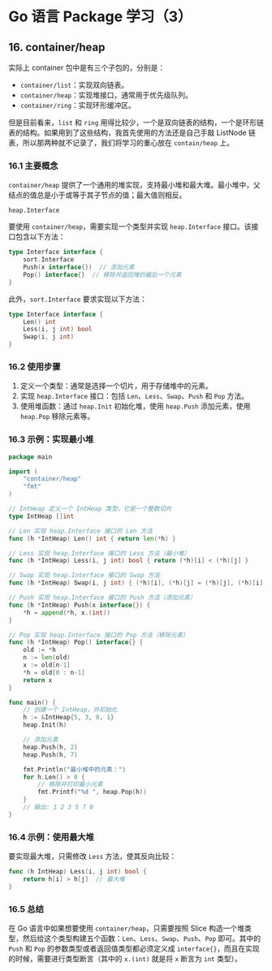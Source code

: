 # Go 语言 Package 学习（3）

## 16. container/heap

实际上 container 包中是有三个子包的，分别是：

- `container/list`：实现双向链表。
- `container/heap`：实现堆接口，通常用于优先级队列。
- `container/ring`：实现环形缓冲区。

但是目前看来，`list` 和 `ring` 用得比较少，一个是双向链表的结构，一个是环形链表的结构。如果用到了这些结构，我首先使用的方法还是自己手敲 ListNode 链表，所以那两种就不记录了，我们将学习的重心放在 `contain/heap` 上。

### 16.1 主要概念

`container/heap` 提供了一个通用的堆实现，支持最小堆和最大堆。最小堆中，父结点的值总是小于或等于其子节点的值；最大值则相反。

`heap.Interface`

要使用 `container/heap`，需要实现一个类型并实现 `heap.Interface` 接口。该接口包含以下方法：

```go
type Interface interface {
	sort.Interface
	Push(x interface{})  // 添加元素
	Pop() interface{}  // 移除并返回堆的最后一个元素
}
```

此外，`sort.Interface` 要求实现以下方法：

```go
type Interface interface {
	Len() int
	Less(i, j int) bool
	Swap(i, j int)
}
```

### 16.2 使用步骤

1. 定义一个类型：通常是选择一个切片，用于存储堆中的元素。
2. 实现 `heap.Interface` 接口：包括 `Len`、`Less`、`Swap`、`Push` 和 `Pop` 方法。
3. 使用堆函数：通过 `heap.Init` 初始化堆，使用 `heap.Push` 添加元素，使用 `heap.Pop` 移除元素等。

### 16.3 示例：实现最小堆

```go
package main

import (
	"container/heap"
	"fmt"
)

// IntHeap 定义一个 IntHeap 类型，它是一个整数切片
type IntHeap []int

// Len 实现 heap.Interface 接口的 Len 方法
func (h *IntHeap) Len() int { return len(*h) }

// Less 实现 heap.Interface 接口的 Less 方法（最小堆）
func (h *IntHeap) Less(i, j int) bool { return (*h)[i] < (*h)[j] }

// Swap 实现 heap.Interface 接口的 Swap 方法
func (h *IntHeap) Swap(i, j int) { (*h)[i], (*h)[j] = (*h)[j], (*h)[i] }

// Push 实现 heap.Interface 接口的 Push 方法（添加元素）
func (h *IntHeap) Push(x interface{}) {
	*h = append(*h, x.(int))
}

// Pop 实现 heap.Interface 接口的 Pop 方法（移除元素）
func (h *IntHeap) Pop() interface{} {
	old := *h
	n := len(old)
	x := old[n-1]
	*h = old[0 : n-1]
	return x
}

func main() {
	// 创建一个 IntHeap，并初始化
	h := &IntHeap{5, 3, 8, 1}
	heap.Init(h)

	// 添加元素
	heap.Push(h, 2)
	heap.Push(h, 7)

	fmt.Println("最小堆中的元素：")
	for h.Len() > 0 {
		// 移除并打印最小元素
		fmt.Printf("%d ", heap.Pop(h))
	}
    // 输出: 1 2 3 5 7 8
}
```

### 16.4 示例：使用最大堆

要实现最大堆，只需修改 `Less` 方法，使其反向比较：

```go
func (h IntHeap) Less(i, j int) bool {
	return h[i] > h[j]  // 最大堆
}
```

### 16.5 总结

在 Go 语言中如果想要使用 `container/heap`，只需要按照 Slice 构造一个堆类型，然后给这个类型构建五个函数：`Len`、`Less`、`Swap`、`Push`、`Pop` 即可。其中的 `Push` 和 `Pop` 的参数类型或者返回值类型都必须定义成 `interface{}`，而且在实现的时候，需要进行类型断言（其中的 `x.(int)` 就是将 `x` 断言为 `int` 类型）。



















